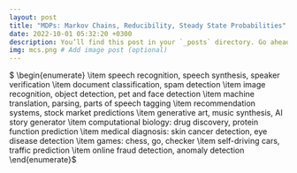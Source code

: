 ```yaml
---
layout: post
title: "MDPs: Markov Chains, Reducibility, Steady State Probabilities"
date: 2022-10-01 05:32:20 +0300
description: You’ll find this post in your `_posts` directory. Go ahead and edit it and re-build the site to see your changes. # Add post description (optional)
img: mcs.png # Add image post (optional)
---
```

$
\begin{enumerate}
    \item speech recognition, speech synthesis, speaker verification
    \item document classification, spam detection
    \item image recognition, object detection, pet and face detection
    \item machine translation, parsing, parts of speech tagging
    \item recommendation systems, stock market predictions
    \item generative art, music synthesis, AI story generator
    \item computational biology: drug discovery, protein function prediction
    \item medical diagnosis: skin cancer detection, eye disease detection
    \item games: chess, go, checker
    \item self-driving cars, traffic prediction
    \item online fraud detection, anomaly detection
\end{enumerate}$

